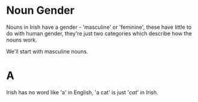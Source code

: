 # Noun Gender
Nouns in Irish have a gender - 'masculine' or 'feminine', these have little to do with human gender, they're just two categories which describe how the nouns work.

We'll start with masculine nouns.

# A
Irish has no word like 'a' in English, 'a cat' is just '*cat*' in Irish.